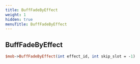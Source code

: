 ```yaml
---
title: BuffFadeByEffect
weight: 1
hidden: true
menuTitle: BuffFadeByEffect
---
```

## BuffFadeByEffect
```perl
$mob->BuffFadeByEffect(int effect_id, int skip_slot = -1)
```